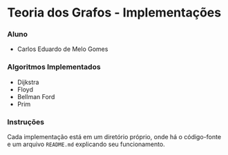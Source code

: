# Teoria dos Grafos - Implementações

### Aluno
* Carlos Eduardo de Melo Gomes

### Algoritmos Implementados
* Dijkstra
* Floyd
* Bellman Ford
* Prim 

### Instruções

Cada implementação está em um diretório próprio, onde há o código-fonte e um arquivo `README.md` explicando seu funcionamento.
